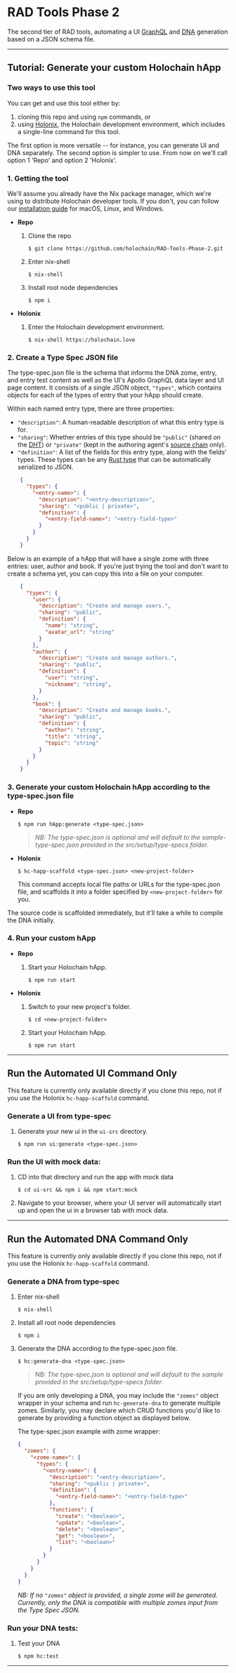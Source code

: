 # RAD Tools Phase 2
The second tier of RAD tools, automating a UI [GraphQL](https://graphql.org/) and [DNA](https://developer.holochain.org/docs/concepts/2_application_architecture/#layers-of-the-application-stack) generation based on a JSON schema file.

---
## Tutorial: Generate your custom Holochain hApp

### Two ways to use this tool

You can get and use this tool either by:

1. cloning this repo and using `npm` commands, or
2. using [Holonix](https://github.com/holochain/holonix), the Holochain development environment, which includes a single-line command for this tool.

The first option is more versatile -- for instance, you can generate UI and DNA separately. The second option is simpler to use. From now on we'll call option 1 'Repo' and option 2 'Holonix'.

### 1. Getting the tool

We'll assume you already have the Nix package manager, which we're using to distribute Holochain developer tools. If you don't, you can follow our [installation guide](https://developer.holochain.org/docs/install/) for macOS, Linux, and Windows.

* **Repo**

    1. Clone the repo
        ```
        $ git clone https://github.com/holochain/RAD-Tools-Phase-2.git
        ```
    2. Enter nix-shell
        ```
        $ nix-shell
        ```
    3. Install root node dependencies
        ```
        $ npm i
        ```

* **Holonix**

    1. Enter the Holochain development environment.
        ```
        $ nix-shell https://holochain.love
        ```

### 2. Create a Type Spec JSON file

The type-spec.json file is the schema that informs the DNA zome, entry, and entry test content as well as the UI's Apollo GraphQL data layer and UI page content. It consists of a single JSON object, `"types"`, which contains objects for each of the types of entry that your hApp should create.

Within each named entry type, there are three properties:

* `"description"`: A human-readable description of what this entry type is for.
* `"sharing"`: Whether entries of this type should be `"public"` (shared on the [DHT](https://developer.holochain.org/docs/concepts/4_public_data_on_the_dht/)) or `"private"` (kept in the authoring agent's [source chain](https://developer.holochain.org/docs/concepts/3_private_data/) only).
* `"definition"`: A list of the fields for this entry type, along with the fields' types. These types can be any [Rust type](https://doc.rust-lang.org/reference/types.html) that can be automatically serialized to JSON.

```JSON
    {
      "types": {
        "<entry-name>": {
          "description": "<entry-description>",
          "sharing": "<public | private>",
          "definition": {
            "<entry-field-name>": "<entry-field-type>"
          }
        }
      }
    }
```

Below is an example of a hApp that will have a single zome with three entries: user, author and book. If you're just trying the tool and don't want to create a schema yet, you can copy this into a file on your computer.

```JSON
    {
      "types": {
        "user": {
          "description": "Create and manage users.",
          "sharing": "public",
          "definition": {
            "name": "string",
            "avatar_url": "string"
          }
        },
        "author": {
          "description": "Create and manage authors.",
          "sharing": "public",
          "definition": {
            "user": "string",
            "nickname": "string",
          }
        },
        "book": {
          "description": "Create and manage books.",
          "sharing": "public",
          "definition": {
            "author": "string",
            "title": "string",
            "topic": "string"
          }
        }
      }
    }
```

### 3. Generate your custom Holochain hApp according to the type-spec.json file

* **Repo**
    ```
    $ npm run hApp:generate <type-spec.json>
    ```
    > *NB: The type-spec.json is optional and will default to the sample-type-spec.json provided in the src/setup/type-specs folder.*

* **Holonix**
    ```
    $ hc-happ-scaffold <type-spec.json> <new-project-folder>
    ```
    This command accepts local file paths or URLs for the type-spec.json file, and scaffolds it into a folder specified by `<new-project-folder>` for you.

The source code is scaffolded immediately, but it'll take a while to compile the DNA initially.

### 4. Run your custom hApp

* **Repo**
    1.  Start your Holochain hApp.
        ```
        $ npm run start
        ```

* **Holonix**
    1. Switch to your new project's folder.
        ```
        $ cd <new-project-folder>
        ```
    2. Start your Holochain hApp.
        ```
        $ npm run start
        ```

---

## Run the Automated UI Command Only

This feature is currently only available directly if you clone this repo, not if you use the Holonix `hc-happ-scaffold` command.

### Generate a UI from type-spec
1. Generate your new ui in the `ui-src` directory.
    ```
    $ npm run ui:generate <type-spec.json>
    ```

### Run the UI with mock data:
1. CD into that directory and run the app with mock data
    ```
    $ cd ui-src && npm i && npm start:mock
    ```

2. Navigate to your browser, where your UI server will automatically start up and open the ui in a browser tab with mock data.

---

## Run the Automated DNA Command Only

This feature is currently only available directly if you clone this repo, not if you use the Holonix `hc-happ-scaffold` command.

### Generate a DNA from type-spec
1. Enter nix-shell
    ```
    $ nix-shell
    ```

2. Install all root node dependencies
    ```
    $ npm i
    ```

3. Generate the DNA according to the type-spec.json file.
    ```
    $ hc:generate-dna <type-spec.json>
    ```
    >NB: *The type-spec.json is optional and will default to the sample provided in the src/setup/type-specs folder.*

    If you are only developing a DNA, you may include the `"zomes"` object wrapper in your schema and run `hc-generate-dna` to generate multiple zomes. Similarly, you may declare which CRUD functions you'd like to generate by providing a function object as displayed below.

    The type-spec.json example with zome wrapper:

    ```JSON
    {
      "zomes": {
        "<zome-name>": {
          "types": {
            "<entry-name>": {
              "description": "<entry-description>",
              "sharing": "<public | private>",
              "definition": {
                "<entry-field-name>": "<entry-field-type>"
              },
              "functions": {
                "create": "<boolean>",
                "update": "<boolean>",
                "delete": "<boolean>",
                "get": "<boolean>",
                "list": "<boolean>"
              }
            }
          }
        }
      }
    }
    ```
   *NB: If no `"zomes"` object is provided, a single zome will be generated. Currently, only the DNA is compatible with multiple zomes input from the Type Spec JSON.*

### Run your DNA tests:
1. Test your DNA
    ```
    $ npm hc:test
    ```
---
